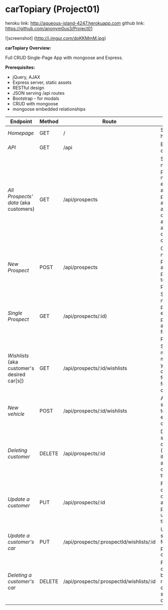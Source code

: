 # carTopiary (Project01)

heroku link: http://aqueous-island-4247.herokuapp.com
github link: https://github.com/anonym0us3/Project01

![screenshot]
(http://i.imgur.com/doKKMmM.jpg)

**carTopiary Overview:**



Full CRUD Single-Page App with mongoose and Express.

**Prerequisites:**

* jQuery, AJAX
* Express server, static assets
* RESTful design
* JSON serving /api routes
* Bootstrap - for modals
* CRUD with mongoose
* mongoose embedded relationships

Endpoint | Method | Route | Data
--- | --- | --- | ---
*Homepage* | GET | / | Serves the homepage
*API* | GET | /api | Basic API details
*All Prospects' data* (aka customers) | GET | /api/prospects | Shows the name, phone number, email address, physical address of all customers, as well as all of their desired car[s]
*New Prospect* | POST | /api/prospects | Creates new prospect and prepends to the page
*Single Prospect* | GET | /api/prospects/:id) | Shows the name, phone, email & physical addresses for a single prospect
*Wishlists* (aka customer's desired car[s]) | GET | /api/prospects/:id/wishlists | Shows make, model, year, color, style for all cars for a single customer
*New vehicle* | POST | /api/prospects/:id/wishlists | Adds single car to an existing customer
*Deleting customer* | DELETE | /api/prospects/:id | Deletes a single customer (and all of its associated cars) from the page
*Update a customer* | PUT | /api/prospects/:id | Form-data'izes a customer and then pushes the update to the page
*Update a customer's car* | PUT | /api/prospects/:prospectId/wishlists/:id | Updates a single car for a particular customer
*Deleting a customer's car* | DELETE | /api/prospects/:prospectId/wishlists/:id | Per click on Delete button, removes 1 car from a single customer